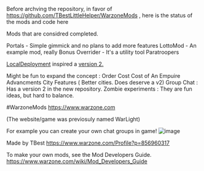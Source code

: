 Before archving the repository, in favor of https://github.com/TBestLittleHelper/WarzoneMods , here is the status of the mods and code here

Mods that are considred completed.

Portals - Simple gimmick and no plans to add more features
LottoMod - An example mod, really
Bonus Overrider - It's a utility tool
Paratroopers

[LocalDeployment](https://github.com/TBestLittleHelper/WarLightMods/tree/master/TBest_Mods/LocalDeploymentFixer) inspired a [version 2.](https://github.com/JustMe003/WarzoneMods/tree/main/Local_Deployment_Helper)

Might be fun to expand the concept :
Order Cost
Cost of An Empuire
Advancments
City Features ( Better cities. Does deserve a v2)
Group Chat : Has a version 2 in the new repository.
Zombie experiments : They are fun ideas, but hard to balance.

#WarzoneMods
https://www.warzone.com

(The website/game was previosuly named WarLight)

For example you can create your own chat groups in game!
![image](https://user-images.githubusercontent.com/19399877/152119344-317b8746-68d8-4da1-a754-d8ff50a6414b.png)

Made by TBest
https://www.warzone.com/Profile?p=856960317

To make your own mods, see the Mod Developers Guide.
https://www.warzone.com/wiki/Mod_Developers_Guide
